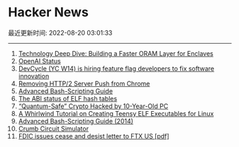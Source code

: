# Hacker News

最近更新时间: 2022-08-20 03:01:33

--- 
1. [Technology Deep Dive: Building a Faster ORAM Layer for Enclaves](https://signal.org/blog/building-faster-oram/) 
2. [OpenAI Status](https://status.openai.com) 
3. [DevCycle (YC W14) is hiring feature flag developers to fix software innovation](https://devcycle.com/company/careers) 
4. [Removing HTTP/2 Server Push from Chrome](https://developer.chrome.com/blog/removing-push/) 
5. [Advanced Bash-Scripting Guide](https://tldp.org/LDP/abs/html/) 
6. [The ABI status of ELF hash tables](https://lwn.net/SubscriberLink/904892/dba951441b61cbdc/) 
7. [“Quantum-Safe” Crypto Hacked by 10-Year-Old PC](https://spectrum.ieee.org/quantum-safe-encryption-hacked) 
8. [A Whirlwind Tutorial on Creating Teensy ELF Executables for Linux](https://www.muppetlabs.com/~breadbox/software/tiny/teensy.html) 
9. [Advanced Bash-Scripting Guide (2014)](https://tldp.org/LDP/abs/html/) 
10. [Crumb Circuit Simulator](https://www.crumbsim.com) 
11. [FDIC issues cease and desist letter to FTX US [pdf]](https://www.fdic.gov/news/press-releases/2022/ftx-harrison-letter.pdf) 
